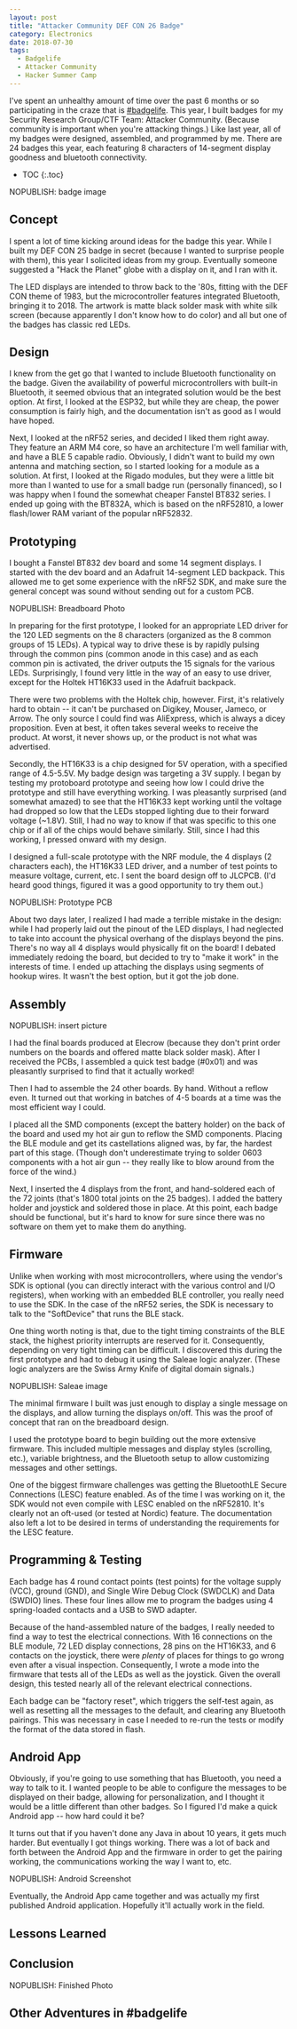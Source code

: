 ```yaml
---
layout: post
title: "Attacker Community DEF CON 26 Badge"
category: Electronics
date: 2018-07-30
tags:
  - Badgelife
  - Attacker Community
  - Hacker Summer Camp
---
```


I've spent an unhealthy amount of time over the past 6 months or so
participating in the craze that is
[#badgelife](https://twitter.com/search?q=%23badgelife).  This year, I built
badges for my Security Research Group/CTF Team: Attacker Community.  (Because
community is important when you're attacking things.)  Like last year, all of my
badges were designed, assembled, and programmed by me.  There are 24 badges this
year, each featuring 8 characters of 14-segment display goodness and bluetooth
connectivity.

<!--more-->

* TOC
{:.toc}

NOPUBLISH: badge image

## Concept ##

I spent a lot of time kicking around ideas for the badge this year.  While I
built my DEF CON 25 badge in secret (because I wanted to surprise people with
them), this year I solicited ideas from my group.  Eventually someone suggested
a "Hack the Planet" globe with a display on it, and I ran with it.

The LED displays are intended to throw back to the '80s, fitting with the DEF
CON theme of 1983, but the microcontroller features integrated Bluetooth,
bringing it to 2018.  The artwork is matte black solder mask with white silk
screen (because apparently I don't know how to do color) and all but one of the
badges has classic red LEDs.

## Design ##

I knew from the get go that I wanted to include Bluetooth functionality on the
badge.  Given the availability of powerful microcontrollers with built-in
Bluetooth, it seemed obvious that an integrated solution would be the best
option.  At first, I looked at the ESP32, but while they are cheap, the power
consumption is fairly high, and the documentation isn't as good as I would have
hoped.

Next, I looked at the nRF52 series, and decided I liked them right away.
They feature an ARM M4 core, so have an architecture I'm well familiar with, and
have a BLE 5 capable radio.  Obviously, I didn't want to build my own antenna
and matching section, so I started looking for a module as a solution.  At
first, I looked at the Rigado modules, but they were a little bit more than I
wanted to use for a small badge run (personally financed), so I was happy when I
found the somewhat cheaper Fanstel BT832 series.  I ended up going with the
BT832A, which is based on the nRF52810, a lower flash/lower RAM variant of the
popular nRF52832.

## Prototyping ##

I bought a Fanstel BT832 dev board and some 14 segment displays.  I started with
the dev board and an Adafruit 14-segment LED backpack.  This allowed me to get
some experience with the nRF52 SDK, and make sure the general concept was sound
without sending out for a custom PCB.

NOPUBLISH: Breadboard Photo

In preparing for the first prototype, I looked for an appropriate LED driver for
the 120 LED segments on the 8 characters (organized as the 8 common groups of 15
LEDs).  A typical way to drive these is by rapidly pulsing through the common pins
(common anode in this case) and as each common pin is activated, the driver
outputs the 15 signals for the various LEDs.  Surprisingly, I found very little
in the way of an easy to use driver, except for the Holtek HT16K33 used in the
Adafruit backpack.

There were two problems with the Holtek chip, however.  First, it's relatively
hard to obtain -- it can't be purchased on Digikey, Mouser, Jameco, or Arrow.
The only source I could find was AliExpress, which is always a dicey
proposition.  Even at best, it often takes several weeks to receive the product.
At worst, it never shows up, or the product is not what was advertised.

Secondly, the HT16K33 is a chip designed for 5V operation, with a specified
range of 4.5-5.5V.  My badge design was targeting a 3V supply.  I began by
testing my protoboard prototype and seeing how low I could drive the prototype
and still have everything working.  I was pleasantly surprised (and somewhat
amazed) to see that the HT16K33 kept working until the voltage had dropped so
low that the LEDs stopped lighting due to their forward voltage (~1.8V).  Still,
I had no way to know if that was specific to this one chip or if all of the
chips would behave similarly.  Still, since I had this working, I pressed onward
with my design.

I designed a full-scale prototype with the NRF module, the 4 displays (2
characters each), the HT16K33 LED driver, and a number of test points to measure
voltage, current, etc.  I sent the board design off to JLCPCB.  (I'd heard good
things, figured it was a good opportunity to try them out.)

NOPUBLISH: Prototype PCB

About two days later, I realized I had made a terrible mistake in the design:
while I had properly laid out the pinout of the LED displays, I had neglected to
take into account the physical overhang of the displays beyond the pins.
There's no way all 4 displays would physically fit on the board!  I debated
immediately redoing the board, but decided to try to "make it work" in the
interests of time.  I ended up attaching the displays using segments of hookup
wires.  It wasn't the best option, but it got the job done.

## Assembly ##

NOPUBLISH: insert picture

I had the final boards produced at Elecrow (because they don't print order
numbers on the boards and offered matte black solder mask).  After I received
the PCBs, I assembled a quick test badge (#0x01) and was pleasantly surprised to
find that it actually worked!

Then I had to assemble the 24 other boards.  By hand.  Without a reflow even.
It turned out that working in batches of 4-5 boards at a time was the most
efficient way I could.

I placed all the SMD components (except the battery holder) on the back of the
board and used my hot air gun to reflow the SMD components.  Placing the BLE
module and get its castellations aligned was, by far, the hardest part of this
stage.  (Though don't underestimate trying to solder 0603 components with a hot
air gun -- they really like to blow around from the force of the wind.)

Next, I inserted the 4 displays from the front, and hand-soldered each of the 72
joints (that's 1800 total joints on the 25 badges).  I added the battery holder
and joystick and soldered those in place.  At this point, each badge should be
functional, but it's hard to know for sure since there was no software on them
yet to make them do anything.

## Firmware ##

Unlike when working with most microcontrollers, where using the vendor's SDK is
optional (you can directly interact with the various control and I/O registers),
when working with an embedded BLE controller, you really need to use the SDK.
In the case of the nRF52 series, the SDK is necessary to talk to the
"SoftDevice" that runs the BLE stack.

One thing worth noting is that, due to the tight timing constraints of the BLE
stack, the highest priority interrupts are reserved for it.  Consequently,
depending on very tight timing can be difficult.  I discovered this during the
first prototype and had to debug it using the Saleae logic analyzer.  (These
logic analyzers are the Swiss Army Knife of digital domain signals.)

NOPUBLISH: Saleae image

The minimal firmware I built was just enough to display a single message on the
displays, and allow turning the displays on/off.  This was the proof of concept
that ran on the breadboard design.

I used the prototype board to begin building out the more extensive firmware.
This included multiple messages and display styles (scrolling, etc.), variable
brightness, and the Bluetooth setup to allow customizing messages and other
settings.

One of the biggest firmware challenges was getting the BluetoothLE Secure
Connections (LESC) feature enabled.  As of the time I was working on it, the SDK
would not even compile with LESC enabled on the nRF52810.  It's clearly not an
oft-used (or tested at Nordic) feature.  The documentation also left a lot to be
desired in terms of understanding the requirements for the LESC feature.

## Programming & Testing ##

Each badge has 4 round contact points (test points) for the voltage supply
(VCC), ground (GND), and Single Wire Debug Clock (SWDCLK) and Data (SWDIO)
lines.  These four lines allow me to program the badges using 4 spring-loaded
contacts and a USB to SWD adapter.

Because of the hand-assembled nature of the badges, I really needed to find a
way to test the electrical connections.  With 16 connections on the BLE module,
72 LED display connections, 28 pins on the HT16K33, and 6 contacts on the
joystick, there were *plenty* of places for things to go wrong even after a
visual inspection.  Consequently, I wrote a mode into the firmware that tests
all of the LEDs as well as the joystick.  Given the overall design, this tested
nearly all of the relevant electrical connections.

Each badge can be "factory reset", which triggers the self-test again, as well
as resetting all the messages to the default, and clearing any Bluetooth
pairings.  This was necessary in case I needed to re-run the tests or modify the
format of the data stored in flash.

## Android App ##

Obviously, if you're going to use something that has Bluetooth, you need a way
to talk to it.  I wanted people to be able to configure the messages to be
displayed on their badge, allowing for personalization, and I thought it would
be a little different than other badges.  So I figured I'd make a quick Android
app -- how hard could it be?

It turns out that if you haven't done any Java in about 10 years, it gets much
harder.  But eventually I got things working.  There was a lot of back and forth
between the Android App and the firmware in order to get the pairing working,
the communications working the way I want to, etc.

NOPUBLISH: Android Screenshot

Eventually, the Android App came together and was actually my first published
Android application.  Hopefully it'll actually work in the field.

## Lessons Learned ##

## Conclusion ##

NOPUBLISH: Finished Photo

## Other Adventures in #badgelife ##
